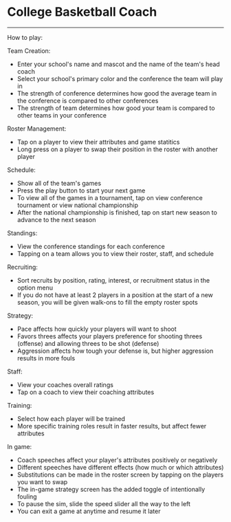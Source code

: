 # College Basketball Coach

---

How to play:

Team Creation:
* Enter your school's name and mascot and the name of the team's head coach
* Select your school's primary color and the conference the team will play in
* The strength of conference determines how good the average team in the conference is compared to other conferences
* The strength of team determines how good your team is compared to other teams in your conference


Roster Management:
* Tap on a player to view their attributes and game statitics
* Long press on a player to swap their position in the roster with another player

Schedule:
* Show all of the team's games
* Press the play button to start your next game
* To view all of the games in a tournament, tap on view conference tournament or view national championship
* After the national championship is finished, tap on start new season to advance to the next season

Standings:
* View the conference standings for each conference
* Tapping on a team allows you to view their roster, staff, and schedule

Recruiting:
* Sort recruits by position, rating, interest, or recruitment status in the option menu
* If you do not have at least 2 players in a position at the start of a new season, you will be given walk-ons to fill the empty roster spots

Strategy:
* Pace affects how quickly your players will want to shoot
* Favors threes affects your players preference for shooting threes (offense) and allowing threes to be shot (defense)
* Aggression affects how tough your defense is, but higher aggression results in more fouls

Staff:
* View your coaches overall ratings
* Tap on a coach to view their coaching attributes

Training:
* Select how each player will be trained
* More specific training roles result in faster results, but affect fewer attributes

In game:
* Coach speeches affect your player's attributes positively or negatively
* Different speeches have different effects (how much or which attributes)
* Substitutions can be made in the roster screen by tapping on the players you want to swap
* The in-game strategy screen has the added toggle of intentionally fouling
* To pause the sim, slide the speed slider all the way to the left
* You can exit a game at anytime and resume it later